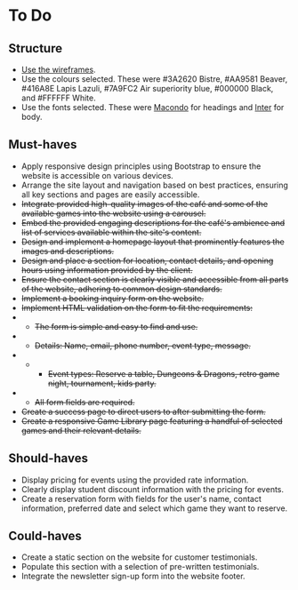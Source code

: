 # To Do

## Structure

- [Use the wireframes](https://codeinstitute.s3.eu-west-1.amazonaws.com/Bootstrap/bootstrapM2-02.01.03-boardwalk-games-full-wireframes.pdf).
- Use the colours selected. These were \#3A2620 Bistre, \#AA9581 Beaver, \#416A8E Lapis Lazuli, \#7A9FC2 Air superiority blue, \#000000 Black, and \#FFFFFF White.
- Use the fonts selected. These were [Macondo](https://fonts.google.com/specimen/Macondo) for headings and [Inter](https://fonts.google.com/specimen/Inter) for body.

## Must-haves

- Apply responsive design principles using Bootstrap to ensure the website is accessible on various devices.
- Arrange the site layout and navigation based on best practices, ensuring all key sections and pages are easily accessible.
- ~~Integrate provided high-quality images of the café and some of the available games into the website using a carousel.~~
- ~~Embed the provided engaging descriptions for the café's ambience and list of services available within the site's content.~~
- ~~Design and implement a homepage layout that prominently features the images and descriptions.~~
- ~~Design and place a section for location, contact details, and opening hours using information provided by the client.~~
- ~~Ensure the contact section is clearly visible and accessible from all parts of the website, adhering to common design standards.~~
- ~~Implement a booking inquiry form on the website.~~
- ~~Implement HTML validation on the form to fit the requirements:~~
- - ~~The form is simple and easy to find and use.~~
- - ~~Details: Name, email, phone number, event type, message.~~
- - - ~~Event types: Reserve a table, Dungeons & Dragons, retro game night, tournament, kids party.~~
- - ~~All form fields are required.~~
- ~~Create a success page to direct users to after submitting the form.~~
- ~~Create a responsive Game Library page featuring a handful of selected games and their relevant details.~~

## Should-haves

- Display pricing for events using the provided rate information.
- Clearly display student discount information with the pricing for events.
- Create a reservation form with fields for the user's name, contact information, preferred date and select which game they want to reserve.

## Could-haves

- Create a static section on the website for customer testimonials.
- Populate this section with a selection of pre-written testimonials.
- Integrate the newsletter sign-up form into the website footer.